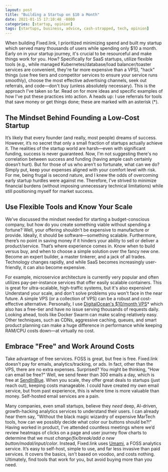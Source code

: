```yaml
---
layout: post
title: "Building a Startup on $10 a Month"
date: 2021-01-15 17:10:48 -0800
categories: [startup, opinion]
tags: [startups, business, advice, cash-strapped, tech, opinion]
---
```


When building Fixed.link, I prioritized minimizing spend and built my startup which served many thousands of users while spending only $10 a month. Early on in your startup journey, it's crucial to be resourceful and make things work for you. How? Specifically for SaaS startups, utilize flexible tools (e.g., while managed Kubernetes/database/load balancer/toaster services are convenient, they're far more expensive than a VPS), "hack" things (use free tiers and competitor services to ensure your service runs smoothly), choose the most effective advertising channels, seek out referrals, and code—don't buy (unless absolutely necessary). This is the approach I've taken so far. Read on for more ideas and specific examples of how I've put these practices into action. A heads up: I use referrals for tools that save money or get things done; these are marked with an asterisk (\*).

## The Mindset Behind Founding a Low-Cost Startup

It’s likely that every founder (and really, most people) dreams of success. However, it’s no secret that only a small fraction of startups actually achieve it. The realities of the startup world are harsh—even with significant funding, success is never guaranteed. Now, I'm not suggesting there's no correlation between success and funding (having ample cash certainly doesn’t hurt). But for those of us who aren’t so fortunate, what can we do? Simply put, keep your expenses aligned with your comfort level with risk. For me, being frugal is second nature, and I knew the odds of overcoming early startup hurdles were against me. Therefore, I’ve strived to minimize financial burdens (without imposing unnecessary technical limitations) while still positioning myself for market success.

## Use Flexible Tools and Know Your Scale

We’ve discussed the mindset needed for starting a budget-conscious company, but how do you create something viable without spending a fortune? Well, your offering shouldn't be expensive to manufacture or provide. Ideally, it should be software—something scalable. Furthermore, there’s no point in saving money if it hinders your ability to sell or deliver a product/service. That’s where experience comes in. Know when to build versus buy, and when to choose a simple solution over the fancy new one. Become an expert builder, a master tinkerer, and a jack of all trades. Technology changes rapidly, and while SaaS becomes increasingly user-friendly, it can also become expensive.

For example, microservice architecture is currently very popular and often utilizes pay-per-instance services that offer easily scalable containers. This is great for ultra-scalable, high-traffic systems, but it's also expensive! Understand your scale, and don't solve problems you won't face in the near future. A simple VPS (or a collection of VPS) can be a robust and cost-effective alternative. Personally, I use [DigitalOcean's $10/month VPS](https://m.do.co/c/62406b4b1e4f)\* which also has a free-tier and have no issue serving thousands of requests daily. Looking ahead, tools like Docker Swarm can make scaling relatively easy. Other techniques, such as CDNs, aggressive caching, queues, and smart product planning can make a huge difference in performance while keeping RAM/CPU costs down—at virtually no cost.

## Embrace "Free" and Work Around Costs

Take advantage of free services. FOSS is great, but free is free. Fixed.link doesn't pay for emails, analytics/tracking, or ads. In fact, other than the VPS, there are no extra expenses. Surprised? You might be thinking, "How can email be free?" Well, we send fewer than 300 emails a day, which is free at [SendInBlue](https://www.sendinblue.com/pricing/). When you scale, they offer great deals to startups (just reach out), keeping costs manageable. I could have created my own email service, but from past experience, this is where time is more valuable than money. Self-hosted email services are a pain.

Many companies, even small startups, believe they _need_ deep, AI-driven, growth-hacking analytics services to understand their users. I can already hear them say, "Without the black magic wizardry of expensive MarTech tools, how can we possibly decide what color our buttons should be?!" Having worked in product, I've attended countless meetings where we’d review heatmaps of clicks on a page and user journey flow charts to determine that we must _change/fix/break/add a new button/modal/input/color_. Instead, Fixed.link uses [Umami](https://github.com/umami-software/umami), a FOSS analytics service. It’s easy to self-host, simple to use, and far less invasive than paid services. It covers the basics, isn't based on voodoo, and costs nothing. Ultimately, find tools that work for you, but avoid buying more than you need.
